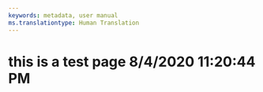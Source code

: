 ```yaml
---
keywords: metadata, user manual
ms.translationtype: Human Translation
---
```

# this is a test page 8/4/2020 11:20:44 PM